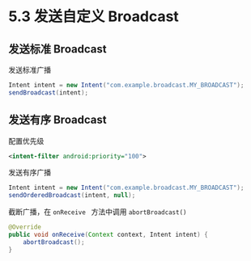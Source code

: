# 5.3 发送自定义 Broadcast
## 发送标准 Broadcast
发送标准广播
``` java
Intent intent = new Intent("com.example.broadcast.MY_BROADCAST");
sendBroadcast(intent);
```

## 发送有序 Broadcast
配置优先级
``` xml
<intent-filter android:priority="100">
```
发送有序广播
``` java
Intent intent = new Intent("com.example.broadcast.MY_BROADCAST");
sendOrderedBroadcast(intent, null);
```
截断广播，在 `onReceive ` 方法中调用 `abortBroadcast()`
``` java
@Override
public void onReceive(Context context, Intent intent) {
    abortBroadcast();
}
```